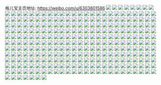 格儿宝主页地址: https://weibo.com/u/6303801586 
![](https://wx4.sinaimg.cn/mw2000/006SC6L8ly1h9au0f4dmbj32c0340qv5.jpg) 
![](https://wx4.sinaimg.cn/mw2000/006SC6L8ly1h9au03lf65j32c0341u0x.jpg) 
![](https://wx4.sinaimg.cn/mw2000/006SC6L8ly1h9au0a4iedj32c02pwe82.jpg) 
![](https://wx4.sinaimg.cn/mw2000/006SC6L8ly1h9atzxp5qkj32c03407wi.jpg) 
![](https://wx4.sinaimg.cn/mw2000/006SC6L8ly1h9atzr2jrrj32c0340hdu.jpg) 
![](https://wx4.sinaimg.cn/mw2000/006SC6L8ly1h9au0juvdyj32c03404qq.jpg) 
![](https://wx4.sinaimg.cn/mw2000/006SC6L8ly1h9au0qksddj320y2jib29.jpg) 
![](https://wx4.sinaimg.cn/mw2000/006SC6L8ly1h9au0nv7ofj32c0340npd.jpg) 
![](https://wx4.sinaimg.cn/mw2000/006SC6L8ly1h97czxtsfbj32c02h6qv5.jpg) 
![](https://wx4.sinaimg.cn/mw2000/006SC6L8ly1h97czz0p5nj32c02kakjl.jpg) 
![](https://wx4.sinaimg.cn/mw2000/006SC6L8ly1h97d006ae9j32c02nhnpd.jpg) 
![](https://wx4.sinaimg.cn/mw2000/006SC6L8ly1h97d01umirj32c0340u0x.jpg) 
![](https://wx4.sinaimg.cn/mw2000/006SC6L8ly1h91kg9e269j30u00wyk2c.jpg) 
![](https://wx4.sinaimg.cn/mw2000/006SC6L8ly1h91kg9y2p6j30u00xu16c.jpg) 
![](https://wx4.sinaimg.cn/mw2000/006SC6L8ly1h91kgafp0gj30u00zwqdh.jpg) 
![](https://wx4.sinaimg.cn/mw2000/006SC6L8ly1h8z9pm1dggj32c03401kx.jpg) 
![](https://wx4.sinaimg.cn/mw2000/006SC6L8ly1h8z9plbvw0j32c02ht4nq.jpg) 
![](https://wx4.sinaimg.cn/mw2000/006SC6L8ly1h8z9pn6mjyj32c02n9nn5.jpg) 
![](https://wx4.sinaimg.cn/mw2000/006SC6L8ly1h8tfnxi2i2j32c0340qv5.jpg) 
![](https://wx4.sinaimg.cn/mw2000/006SC6L8ly1h8tfny27t2j32c02tjnpd.jpg) 
![](https://wx4.sinaimg.cn/mw2000/006SC6L8ly1h8tfnylyxkj32c0340qv5.jpg) 
![](https://wx4.sinaimg.cn/mw2000/006SC6L8ly1h8tfnz6txyj329n2i9kjl.jpg) 
![](https://wx4.sinaimg.cn/mw2000/006SC6L8ly1h8tfnzs1dpj32c03407wi.jpg) 
![](https://wx4.sinaimg.cn/mw2000/006SC6L8ly1h8tfo0boxej32c02m7npd.jpg) 
![](https://wx4.sinaimg.cn/mw2000/006SC6L8ly1h8scb8ah0gj32802yob2b.jpg) 
![](https://wx4.sinaimg.cn/mw2000/006SC6L8ly1h8scb54ly7j32802yonpf.jpg) 
![](https://wx4.sinaimg.cn/mw2000/006SC6L8ly1h8scbbcyw1j32802yox6r.jpg) 
![](https://wx4.sinaimg.cn/mw2000/006SC6L8ly1h8scbebibyj32802you0z.jpg) 
![](https://wx4.sinaimg.cn/mw2000/006SC6L8ly1h8scbh8xugj32802you0z.jpg) 
![](https://wx4.sinaimg.cn/mw2000/006SC6L8ly1h8scc5qe7uj32802yo1l0.jpg) 
![](https://wx4.sinaimg.cn/mw2000/006SC6L8ly1h8sccan2z9j32c0340npf.jpg) 
![](https://wx4.sinaimg.cn/mw2000/006SC6L8ly1h8scbykp5oj32c0340b2b.jpg) 
![](https://wx4.sinaimg.cn/mw2000/006SC6L8ly1h8gqmg1g76j32c02oynpd.jpg) 
![](https://wx4.sinaimg.cn/mw2000/006SC6L8ly1h8gqmhc6g0j32c02mqnpd.jpg) 
![](https://wx4.sinaimg.cn/mw2000/006SC6L8ly1h8gqmiaodzj32ai2k6b2a.jpg) 
![](https://wx4.sinaimg.cn/mw2000/006SC6L8ly1h8gqmgqfblj329r2jju0x.jpg) 
![](https://wx4.sinaimg.cn/mw2000/006SC6L8ly1h8gqmiyvmyj329z2nwu0x.jpg) 
![](https://wx4.sinaimg.cn/mw2000/006SC6L8ly1h8gqmfftk2j32bk2q2u0x.jpg) 
![](https://wx4.sinaimg.cn/mw2000/006SC6L8ly1h8gqmjiws5j327y2l1npd.jpg) 
![](https://wx4.sinaimg.cn/mw2000/006SC6L8ly1h8gqmkbhv2j32c02mde82.jpg) 
![](https://wx4.sinaimg.cn/mw2000/006SC6L8ly1h8c3pgufexj323b2an1kx.jpg) 
![](https://wx4.sinaimg.cn/mw2000/006SC6L8ly1h8c3pg8t8sj324f2edhdt.jpg) 
![](https://wx4.sinaimg.cn/mw2000/006SC6L8ly1h8c3ph9uzuj32bd1yju0s.jpg) 
![](https://wx4.sinaimg.cn/mw2000/006SC6L8ly1h8c3pfpbyej324n23fb29.jpg) 
![](https://wx4.sinaimg.cn/mw2000/006SC6L8ly1h842goplpjj30n01ds1ea.jpg) 
![](https://wx4.sinaimg.cn/mw2000/006SC6L8ly1h842gp59qtj31r80zkwq0.jpg) 
![](https://wx4.sinaimg.cn/mw2000/006SC6L8ly1h842gplh2bj30zk1r8ap8.jpg) 
![](https://wx4.sinaimg.cn/mw2000/006SC6L8ly1h7sf4yjwc0j32c0340u0x.jpg) 
![](https://wx4.sinaimg.cn/mw2000/006SC6L8ly1h7sf4zfky9j32c0340npd.jpg) 
![](https://wx4.sinaimg.cn/mw2000/006SC6L8ly1h7sf50bk9fj32c0340qv5.jpg) 
![](https://wx4.sinaimg.cn/mw2000/006SC6L8ly1h7sf51gf1fj32c0340qv5.jpg) 
![](https://wx4.sinaimg.cn/mw2000/006SC6L8ly1h7sf52l65pj32c0340u0x.jpg) 
![](https://wx4.sinaimg.cn/mw2000/006SC6L8ly1h7sf53kr53j32c0340qv5.jpg) 
![](https://wx4.sinaimg.cn/mw2000/006SC6L8ly1h7sf4xo39uj32c0340qv5.jpg) 
![](https://wx4.sinaimg.cn/mw2000/006SC6L8ly1h7sf54nt56j32c0340qv5.jpg) 
![](https://wx4.sinaimg.cn/mw2000/006SC6L8ly1h7sf55g5wyj32c0340qv5.jpg) 
![](https://wx4.sinaimg.cn/mw2000/006SC6L8ly1h7lcxl207tj321g35s4qp.jpg) 
![](https://wx4.sinaimg.cn/mw2000/006SC6L8ly1h7lcxltsg7j32c03407wi.jpg) 
![](https://wx4.sinaimg.cn/mw2000/006SC6L8ly1h7lcxmdepmj3283340e81.jpg) 
![](https://wx4.sinaimg.cn/mw2000/006SC6L8ly1h7lcxmuvsxj32c0340b29.jpg) 
![](https://wx4.sinaimg.cn/mw2000/006SC6L8ly1h7lcxncmfuj32bj35r7wh.jpg) 
![](https://wx4.sinaimg.cn/mw2000/006SC6L8ly1h7lcxkgl7zj329a35shdu.jpg) 
![](https://wx4.sinaimg.cn/mw2000/006SC6L8ly1h7gp5xnsalj30mz0tq777.jpg) 
![](https://wx4.sinaimg.cn/mw2000/006SC6L8ly1h7gp60k7lxj31o0280e82.jpg) 
![](https://wx4.sinaimg.cn/mw2000/006SC6L8ly1h7b10c10evj31o0280b2a.jpg) 
![](https://wx4.sinaimg.cn/mw2000/006SC6L8ly1h73et9dmqhj30u017idkd.jpg) 
![](https://wx4.sinaimg.cn/mw2000/006SC6L8ly1h73et8we8zj30u015a0xb.jpg) 
![](https://wx4.sinaimg.cn/mw2000/006SC6L8ly1h73et9z1gnj30u018fab8.jpg) 
![](https://wx4.sinaimg.cn/mw2000/006SC6L8ly1h73etajbprj30u0141n21.jpg) 
![](https://wx4.sinaimg.cn/mw2000/006SC6L8ly1h73etb41jmj30u0109wix.jpg) 
![](https://wx4.sinaimg.cn/mw2000/006SC6L8ly1h6tmaqkbbxj32bl2ahnpd.jpg) 
![](https://wx4.sinaimg.cn/mw2000/006SC6L8ly1h6tmazz8uej32a92c94qq.jpg) 
![](https://wx4.sinaimg.cn/mw2000/006SC6L8ly1h6shhytky3j32c033s7wi.jpg) 
![](https://wx4.sinaimg.cn/mw2000/006SC6L8ly1h6shi2qwv3j32c0340q8p.jpg) 
![](https://wx4.sinaimg.cn/mw2000/006SC6L8ly1h6shi50jsvj32c033r4qq.jpg) 
![](https://wx4.sinaimg.cn/mw2000/006SC6L8ly1h6shi9ito7j32c033z1ky.jpg) 
![](https://wx4.sinaimg.cn/mw2000/006SC6L8ly1h6shih0uzxj32c033ykjm.jpg) 
![](https://wx4.sinaimg.cn/mw2000/006SC6L8ly1h6shipg94dj32c0340b2a.jpg) 
![](https://wx4.sinaimg.cn/mw2000/006SC6L8ly1h6shiuzlthj32c034043g.jpg) 
![](https://wx4.sinaimg.cn/mw2000/006SC6L8ly1h6shj2tof1j32c033zgqm.jpg) 
![](https://wx4.sinaimg.cn/mw2000/006SC6L8ly1h6shhut7bvj32442x97wi.jpg) 
![](https://wx4.sinaimg.cn/mw2000/006SC6L8ly1h6q9hxmuscj32c0340npd.jpg) 
![](https://wx4.sinaimg.cn/mw2000/006SC6L8ly1h6q9hz4m4yj32c0340npd.jpg) 
![](https://wx4.sinaimg.cn/mw2000/006SC6L8ly1h6q9i0kpt0j33402c0npd.jpg) 
![](https://wx4.sinaimg.cn/mw2000/006SC6L8ly1h6q9i1rvhhj31je2dr7wh.jpg) 
![](https://wx4.sinaimg.cn/mw2000/006SC6L8ly1h6q9i3gputj32c0340x6p.jpg) 
![](https://wx4.sinaimg.cn/mw2000/006SC6L8ly1h6q9i5hf7oj32c02trkjm.jpg) 
![](https://wx4.sinaimg.cn/mw2000/006SC6L8ly1h6q9i925p2j32c02ple82.jpg) 
![](https://wx4.sinaimg.cn/mw2000/006SC6L8ly1h6fq5qebnwj31o0280hdu.jpg) 
![](https://wx4.sinaimg.cn/mw2000/006SC6L8ly1h6fq5uxvr7j31o0280kjm.jpg) 
![](https://wx4.sinaimg.cn/mw2000/006SC6L8ly1h6fq5xmj1oj31o0280hdu.jpg) 
![](https://wx4.sinaimg.cn/mw2000/006SC6L8ly1h6fq616wx1j31o0280kjm.jpg) 
![](https://wx4.sinaimg.cn/mw2000/006SC6L8ly1h6fq64fe6ij31o0280u0x.jpg) 
![](https://wx4.sinaimg.cn/mw2000/006SC6L8ly1h6fq6736a1j31o0280k99.jpg) 
![](https://wx4.sinaimg.cn/mw2000/006SC6L8ly1h6cs0kx78dj30u013jn0z.jpg) 
![](https://wx4.sinaimg.cn/mw2000/006SC6L8ly1h6cs0k8c5ij30u013jjvw.jpg) 
![](https://wx4.sinaimg.cn/mw2000/006SC6L8ly1h6cs0liy8rj30u015ewme.jpg) 
![](https://wx4.sinaimg.cn/mw2000/006SC6L8ly1h6cs0lwhlvj30u01584cd.jpg) 
![](https://wx4.sinaimg.cn/mw2000/006SC6L8ly1h68qztdzssj32dd35s444.jpg) 
![](https://wx4.sinaimg.cn/mw2000/006SC6L8ly1h68qzxoripj32dd35s7a5.jpg) 
![](https://wx4.sinaimg.cn/mw2000/006SC6L8ly1h68r03kka3j32dd35sdm7.jpg) 
![](https://wx4.sinaimg.cn/mw2000/006SC6L8ly1h68r08awylj32dd35s7a4.jpg) 
![](https://wx4.sinaimg.cn/mw2000/006SC6L8ly1h68qzoqxa8j32dd35s7ac.jpg) 
![](https://wx4.sinaimg.cn/mw2000/006SC6L8ly1h68r0c72llj32dd35s7wi.jpg) 
![](https://wx4.sinaimg.cn/mw2000/006SC6L8ly1h68r0gpb7mj32dd35s44r.jpg) 
![](https://wx4.sinaimg.cn/mw2000/006SC6L8ly1h68r0l6qxqj32bd35rkjl.jpg) 
![](https://wx4.sinaimg.cn/mw2000/006SC6L8ly1h5zail12mnj31o0280b2a.jpg) 
![](https://wx4.sinaimg.cn/mw2000/006SC6L8ly1h5zaii6b6zj31o01z6tsy.jpg) 
![](https://wx4.sinaimg.cn/mw2000/006SC6L8ly1h5yi64h4zwj31441k01kx.jpg) 
![](https://wx4.sinaimg.cn/mw2000/006SC6L8ly1h5yi66q4uuj31o0280h9x.jpg) 
![](https://wx4.sinaimg.cn/mw2000/006SC6L8ly1h5p9gb2vh0j32ba35se82.jpg) 
![](https://wx4.sinaimg.cn/mw2000/006SC6L8ly1h5p9g8sw44j32bg35skjm.jpg) 
![](https://wx4.sinaimg.cn/mw2000/006SC6L8ly1h5p9gects0j32ba2rau0y.jpg) 
![](https://wx4.sinaimg.cn/mw2000/006SC6L8ly1h5p9gh7nocj32c0340b2b.jpg) 
![](https://wx4.sinaimg.cn/mw2000/006SC6L8ly1h5bahcc5uij31400u011w.jpg) 
![](https://wx4.sinaimg.cn/mw2000/006SC6L8ly1h4xexk5dmkj30u0140do2.jpg) 
![](https://wx4.sinaimg.cn/mw2000/006SC6L8ly1h4xexl2l43j30u0140tie.jpg) 
![](https://wx4.sinaimg.cn/mw2000/006SC6L8ly1h4xexloqh0j30u01407c8.jpg) 
![](https://wx4.sinaimg.cn/mw2000/006SC6L8ly1h4w7zqmvkrj30u00wk12f.jpg) 
![](https://wx4.sinaimg.cn/mw2000/006SC6L8ly1h4w7zrc04aj30u00wvthv.jpg) 
![](https://wx4.sinaimg.cn/mw2000/006SC6L8ly1h4w7zs1vkij30u014aqbj.jpg) 
![](https://wx4.sinaimg.cn/mw2000/006SC6L8ly1h4w7zsm6e6j30u00y27cd.jpg) 
![](https://wx4.sinaimg.cn/mw2000/006SC6L8ly1h4w7zt7ltdj30u00ykdo1.jpg) 
![](https://wx4.sinaimg.cn/mw2000/006SC6L8ly1h4w7zpce2fj30u013zgvc.jpg) 
![](https://wx4.sinaimg.cn/mw2000/006SC6L8ly1h4scpoazraj31o0280qv6.jpg) 
![](https://wx4.sinaimg.cn/mw2000/006SC6L8ly1h4scpmeoo7j31o0280npe.jpg) 
![](https://wx4.sinaimg.cn/mw2000/006SC6L8ly1h4scpq1zi3j31o0280kjm.jpg) 
![](https://wx4.sinaimg.cn/mw2000/006SC6L8ly1h4jam13y3uj30n00hjjuv.jpg) 
![](https://wx4.sinaimg.cn/mw2000/006SC6L8ly1h4jam2j355j31o0280u0x.jpg) 
![](https://wx4.sinaimg.cn/mw2000/006SC6L8ly1h4ds3wrw5lj32c035kqvj.jpg) 
![](https://wx4.sinaimg.cn/mw2000/006SC6L8ly1h4ds3zp86tj32bg35s4qu.jpg) 
![](https://wx4.sinaimg.cn/mw2000/006SC6L8ly1h4a4wz1nblj30n01dshdt.jpg) 
![](https://wx4.sinaimg.cn/mw2000/006SC6L8ly1h42qegbwb9j31o0280b2a.jpg) 
![](https://wx4.sinaimg.cn/mw2000/006SC6L8ly1h3hfy6v8slj32c034zqv7.jpg) 
![](https://wx4.sinaimg.cn/mw2000/006SC6L8ly1h3hfyatwmoj32c02phnpe.jpg) 
![](https://wx4.sinaimg.cn/mw2000/006SC6L8ly1h3hfy1mvggj32ax2ithdw.jpg) 
![](https://wx4.sinaimg.cn/mw2000/006SC6L8ly1h3f3ky9dkwj31n824h1ky.jpg) 
![](https://wx4.sinaimg.cn/mw2000/006SC6L8ly1h3crkf98t9j31o01xg4qq.jpg) 
![](https://wx4.sinaimg.cn/mw2000/006SC6L8ly1h39rkx8l6cj30u010mn2g.jpg) 
![](https://wx4.sinaimg.cn/mw2000/006SC6L8ly1h39rkygt0mj30u0177k34.jpg) 
![](https://wx4.sinaimg.cn/mw2000/006SC6L8ly1h3489ots00j31n824h1ky.jpg) 
![](https://wx4.sinaimg.cn/mw2000/006SC6L8ly1h3489qnlhbj31o021a7wi.jpg) 
![](https://wx4.sinaimg.cn/mw2000/006SC6L8ly1h3489s4znmj31kp24x1ky.jpg) 
![](https://wx4.sinaimg.cn/mw2000/006SC6L8ly1h3489tixmkj31k127b1ky.jpg) 
![](https://wx4.sinaimg.cn/mw2000/006SC6L8ly1h2yt3feziqj32c0340kjl.jpg) 
![](https://wx4.sinaimg.cn/mw2000/006SC6L8ly1h2yt3jhz11j32c0341kjl.jpg) 
![](https://wx4.sinaimg.cn/mw2000/006SC6L8ly1h2yt3mcbj9j32a72zcb29.jpg) 
![](https://wx4.sinaimg.cn/mw2000/006SC6L8ly1h2yt3s2kyij32872wh7wh.jpg) 
![](https://wx4.sinaimg.cn/mw2000/006SC6L8ly1h2yt3vkd11j324b3004qp.jpg) 
![](https://wx4.sinaimg.cn/mw2000/006SC6L8ly1h2yt3y2pm4j328l2pl4qp.jpg) 
![](https://wx4.sinaimg.cn/mw2000/006SC6L8ly1h2yt47cporj32ai2wgnpe.jpg) 
![](https://wx4.sinaimg.cn/mw2000/006SC6L8ly1h2yt4arbt0j31p61he7wh.jpg) 
![](https://wx4.sinaimg.cn/mw2000/006SC6L8ly1h2yt4d7u0ij32892m21kx.jpg) 
![](https://wx4.sinaimg.cn/mw2000/006SC6L8ly1h2yt4i8f8hj32at2xsb29.jpg) 
![](https://wx4.sinaimg.cn/mw2000/006SC6L8ly1h2yt4loowkj327h2rx4qp.jpg) 
![](https://wx4.sinaimg.cn/mw2000/006SC6L8ly1h2yt3coaaij32c02jh7wh.jpg) 
![](https://wx4.sinaimg.cn/mw2000/006SC6L8ly1h2szegm1ddj30u01k7ahy.jpg) 
![](https://wx4.sinaimg.cn/mw2000/006SC6L8ly1h2szei3eq9j30u017w10v.jpg) 
![](https://wx4.sinaimg.cn/mw2000/006SC6L8ly1h2szej9znrj30u01410yw.jpg) 
![](https://wx4.sinaimg.cn/mw2000/006SC6L8ly1h2szel591vj30u0141n3a.jpg) 
![](https://wx4.sinaimg.cn/mw2000/006SC6L8ly1h2szefe5rpj30u01bhjym.jpg) 
![](https://wx4.sinaimg.cn/mw2000/006SC6L8ly1h2szem01wpj30u014uwkq.jpg) 
![](https://wx4.sinaimg.cn/mw2000/006SC6L8ly1h2szenbg9ij30u01gndn7.jpg) 
![](https://wx4.sinaimg.cn/mw2000/006SC6L8ly1h1zht1lwr7j30u0125teb.jpg) 
![](https://wx4.sinaimg.cn/mw2000/006SC6L8ly1h1zht2esuqj30u014ctf0.jpg) 
![](https://wx4.sinaimg.cn/mw2000/006SC6L8ly1h1vlx2gprmj31o0280x6p.jpg) 
![](https://wx4.sinaimg.cn/mw2000/006SC6L8ly1h1su3vpub8j31o0280npd.jpg) 
![](https://wx4.sinaimg.cn/mw2000/006SC6L8ly1h1mbezm19jj30n01dsgy1.jpg) 
![](https://wx4.sinaimg.cn/mw2000/006SC6L8ly1h1avxz1o07j31o0280u0x.jpg) 
![](https://wx4.sinaimg.cn/mw2000/006SC6L8ly1h1avxyauqhj31o02801ky.jpg) 
![](https://wx4.sinaimg.cn/mw2000/006SC6L8ly1h1avy09095j31o01uu1ky.jpg) 
![](https://wx4.sinaimg.cn/mw2000/006SC6L8ly1h1avy0vbmpj31o01yrqv5.jpg) 
![](https://wx4.sinaimg.cn/mw2000/006SC6L8ly1h18c2xpo50j31o0280npd.jpg) 
![](https://wx4.sinaimg.cn/mw2000/006SC6L8ly1h18c2vjbqqj31o0280qv5.jpg) 
![](https://wx4.sinaimg.cn/mw2000/006SC6L8ly1h18c329yy8j31o0280qv5.jpg) 
![](https://wx4.sinaimg.cn/mw2000/006SC6L8ly1h18c33g9qmj31o0280qv5.jpg) 
![](https://wx4.sinaimg.cn/mw2000/006SC6L8ly1h165qgna84j30u013yk53.jpg) 
![](https://wx4.sinaimg.cn/mw2000/006SC6L8ly1h13g1nt70mj31sc2ds7wh.jpg) 
![](https://wx4.sinaimg.cn/mw2000/006SC6L8ly1h11iheqqm3j32ak2u2u0x.jpg) 
![](https://wx4.sinaimg.cn/mw2000/006SC6L8ly1h11ihgdjxej32c02uhx6p.jpg) 
![](https://wx4.sinaimg.cn/mw2000/006SC6L8ly1h11ihd83v9j32be340x6p.jpg) 
![](https://wx4.sinaimg.cn/mw2000/006SC6L8ly1h11ihi1x24j32c035pqv6.jpg) 
![](https://wx4.sinaimg.cn/mw2000/006SC6L8ly1h11ihjnoh9j32b02xw7wi.jpg) 
![](https://wx4.sinaimg.cn/mw2000/006SC6L8ly1h0z7g3u669j31o02801ky.jpg) 
![](https://wx4.sinaimg.cn/mw2000/006SC6L8ly1h0z7g5gsblj31o02801ky.jpg) 
![](https://wx4.sinaimg.cn/mw2000/006SC6L8ly1h0z7g7yx8rj31o02801ky.jpg) 
![](https://wx4.sinaimg.cn/mw2000/006SC6L8ly1h0z7g1reo7j31o0280x6p.jpg) 
![](https://wx4.sinaimg.cn/mw2000/006SC6L8ly1h0uruzmwvcj32c0341qv5.jpg) 
![](https://wx4.sinaimg.cn/mw2000/006SC6L8ly1h0uruytm6rj32c0341kjl.jpg) 
![](https://wx4.sinaimg.cn/mw2000/006SC6L8ly1h0urv0fhukj32bw2bk7wh.jpg) 
![](https://wx4.sinaimg.cn/mw2000/006SC6L8ly1h0urv1qnd6j32c03417wj.jpg) 
![](https://wx4.sinaimg.cn/mw2000/006SC6L8ly1h00l16dy3rj31o0280u0x.jpg) 
![](https://wx4.sinaimg.cn/mw2000/006SC6L8ly1h00l190oqfj31o0280u0x.jpg) 
![](https://wx4.sinaimg.cn/mw2000/006SC6L8ly1gydd9mrkq2j32bc334e83.jpg) 
![](https://wx4.sinaimg.cn/mw2000/006SC6L8ly1gydd9o25f4j32bc334x6q.jpg) 
![](https://wx4.sinaimg.cn/mw2000/006SC6L8ly1gy30yd14bfj31hc1z4ars.jpg) 
![](https://wx4.sinaimg.cn/mw2000/006SC6L8ly1gy30ydw347j31hc1z4h3j.jpg) 
![](https://wx4.sinaimg.cn/mw2000/006SC6L8ly1gy30yekmhgj31hc1z4h3z.jpg) 
![](https://wx4.sinaimg.cn/mw2000/006SC6L8ly1gy30yff3e3j31hc1z4qld.jpg) 
![](https://wx4.sinaimg.cn/mw2000/006SC6L8ly1gwu2afnndgj30u0140ae1.jpg) 
![](https://wx4.sinaimg.cn/mw2000/006SC6L8ly1gwjqvxwxwtj31hc1z47wh.jpg) 
![](https://wx4.sinaimg.cn/mw2000/006SC6L8ly1gwdw6o2auyj32bd334b2a.jpg) 
![](https://wx4.sinaimg.cn/mw2000/006SC6L8ly1gvf9cxiu9tj62ax2ngkjq02.jpg) 
![](https://wx4.sinaimg.cn/mw2000/006SC6L8ly1gvf9dertbmj629z35j7wi02.jpg) 
![](https://wx4.sinaimg.cn/mw2000/006SC6L8ly1gvf9d9i9mwj62bc2nekjq02.jpg) 
![](https://wx4.sinaimg.cn/mw2000/006SC6L8ly1gvbruw1ypbj60u0140k4002.jpg) 
![](https://wx4.sinaimg.cn/mw2000/006SC6L8ly1gv1d0rdvebj60u0140guf02.jpg) 
![](https://wx4.sinaimg.cn/mw2000/006SC6L8ly1gul6sjnu9yj61hc1z41kx02.jpg) 
![](https://wx4.sinaimg.cn/mw2000/006SC6L8ly1gu2d750xnmj30u0140422.jpg) 
![](https://wx4.sinaimg.cn/mw2000/006SC6L8ly1gu2d75rjebj30u0140tc9.jpg) 
![](https://wx4.sinaimg.cn/mw2000/006SC6L8ly1gu2d76brglj30u0140adb.jpg) 
![](https://wx4.sinaimg.cn/mw2000/006SC6L8ly1gtvo0ajaycj31hc1z4qtp.jpg) 
![](https://wx4.sinaimg.cn/mw2000/006SC6L8ly1gtvo0d1zcdj33342bcb2b.jpg) 
![](https://wx4.sinaimg.cn/mw2000/006SC6L8ly1gtvo0b9yuaj31hc1z41kx.jpg) 
![](https://wx4.sinaimg.cn/mw2000/006SC6L8ly1gtpsgxyxvaj30u0140wmh.jpg) 
![](https://wx4.sinaimg.cn/mw2000/006SC6L8ly1gtk2uqw46jj30u0140460.jpg) 
![](https://wx4.sinaimg.cn/mw2000/006SC6L8ly1gsvyyxlomyj315o1jkndn.jpg) 
![](https://wx4.sinaimg.cn/mw2000/006SC6L8ly1grvzcn2sipj329x340kjp.jpg) 
![](https://wx4.sinaimg.cn/mw2000/006SC6L8ly1grvzcoysvgj320c2r3kjo.jpg) 
![](https://wx4.sinaimg.cn/mw2000/006SC6L8ly1gqmt19agu3j33342bc4qr.jpg) 
![](https://wx4.sinaimg.cn/mw2000/006SC6L8ly1gqliiuiqkrj30xc18g7n3.jpg) 
![](https://wx4.sinaimg.cn/mw2000/006SC6L8ly1gqkrz7szt5j30u00mitar.jpg) 
![](https://wx4.sinaimg.cn/mw2000/006SC6L8ly1gqfwshub9zj32bc334b2b.jpg) 
![](https://wx4.sinaimg.cn/mw2000/006SC6L8ly1gqfwsls8mdj32ah340e84.jpg) 
![](https://wx4.sinaimg.cn/mw2000/006SC6L8ly1gq12d48u4dj31vo1tz7wi.jpg) 
![](https://wx4.sinaimg.cn/mw2000/006SC6L8ly1gq12d4smysj31vo1voqhy.jpg) 
![](https://wx4.sinaimg.cn/mw2000/006SC6L8ly1gq12d5by78j31vo1vonbq.jpg) 
![](https://wx4.sinaimg.cn/mw2000/006SC6L8ly1gp2aesenf0j30u01401kx.jpg) 
![](https://wx4.sinaimg.cn/mw2000/006SC6L8ly1gp2aeusdlhj30u0140b1n.jpg) 
![](https://wx4.sinaimg.cn/mw2000/006SC6L8ly1gmj226bt27j32bc334qv5.jpg) 
![](https://wx4.sinaimg.cn/mw2000/006SC6L8ly1gmj2285bp2j31w22bokjm.jpg) 
![](https://wx4.sinaimg.cn/mw2000/006SC6L8ly1gln6omdn6lj30u0140tx5.jpg) 
![](https://wx4.sinaimg.cn/mw2000/006SC6L8ly1gln6on699mj30u0140kgg.jpg) 
![](https://wx4.sinaimg.cn/mw2000/006SC6L8ly1gl8pila6w1j30y012m7wi.jpg) 
![](https://wx4.sinaimg.cn/mw2000/006SC6L8ly1gl8pilya1ej30u015ykge.jpg) 
![](https://wx4.sinaimg.cn/mw2000/006SC6L8ly1gl8pin1m55j30wq19cx6p.jpg) 
![](https://wx4.sinaimg.cn/mw2000/006SC6L8ly1gl8pinuz0tj31401hcdnu.jpg) 
![](https://wx4.sinaimg.cn/mw2000/006SC6L8ly1gl8pipnz9yj31ty2aq1kz.jpg) 
![](https://wx4.sinaimg.cn/mw2000/006SC6L8ly1gl8pj0q7f0j31401hckak.jpg) 
![](https://wx4.sinaimg.cn/mw2000/006SC6L8ly1gkwkgqil4mj30x80u0aie.jpg) 
![](https://wx4.sinaimg.cn/mw2000/006SC6L8ly1gkwkgrzw1wj30u0140wo7.jpg) 
![](https://wx4.sinaimg.cn/mw2000/006SC6L8ly1gkwkgsmym7j30u01097hp.jpg) 
![](https://wx4.sinaimg.cn/mw2000/006SC6L8ly1gkwkgr8l4sj30u0140n6n.jpg) 
![](https://wx4.sinaimg.cn/mw2000/006SC6L8ly1gkmhf1i42zj30u00ws1kx.jpg) 
![](https://wx4.sinaimg.cn/mw2000/006SC6L8ly1gkjzz63ci0j32bc2h4hdu.jpg) 
![](https://wx4.sinaimg.cn/mw2000/006SC6L8ly1gkjzz8l4rlj32bc2a0hdu.jpg) 
![](https://wx4.sinaimg.cn/mw2000/006SC6L8ly1gkjzzal1vzj32bc334u0y.jpg) 
![](https://wx4.sinaimg.cn/mw2000/006SC6L8ly1gkjzzdd36jj32bc334qv7.jpg) 
![](https://wx4.sinaimg.cn/mw2000/006SC6L8ly1gkfjyg2uk4j30u01404qp.jpg) 
![](https://wx4.sinaimg.cn/mw2000/006SC6L8ly1gkfjyh5qqpj30u0140ty3.jpg) 
![](https://wx4.sinaimg.cn/mw2000/006SC6L8ly1gkfjyj0d75j30u0140kim.jpg) 
![](https://wx4.sinaimg.cn/mw2000/006SC6L8ly1gk49hzucx7j32bc334npf.jpg) 
![](https://wx4.sinaimg.cn/mw2000/006SC6L8ly1gk49i1bp9ij30l80x71kx.jpg) 
![](https://wx4.sinaimg.cn/mw2000/006SC6L8ly1gimyw09z6cj31w01w04qr.jpg) 
![](https://wx4.sinaimg.cn/mw2000/006SC6L8ly1gimyw22eo7j31w02iokjn.jpg) 
![](https://wx4.sinaimg.cn/mw2000/006SC6L8ly1gimyw37lm4j31w01g1e82.jpg) 
![](https://wx4.sinaimg.cn/mw2000/006SC6L8ly1gimyw41tf0j31w01ryu0y.jpg) 
![](https://wx4.sinaimg.cn/mw2000/006SC6L8ly1gig5dx9g08j30u00vtast.jpg) 
![](https://wx4.sinaimg.cn/mw2000/006SC6L8ly1gig5dxxg4wj30u01407qp.jpg) 
![](https://wx4.sinaimg.cn/mw2000/006SC6L8ly1gig5dyf3kbj30u00w4dxx.jpg) 
![](https://wx4.sinaimg.cn/mw2000/006SC6L8ly1gig5dzk3kej30u01404l7.jpg) 
![](https://wx4.sinaimg.cn/mw2000/006SC6L8ly1gid7yaxljej31u62ioe85.jpg) 
![](https://wx4.sinaimg.cn/mw2000/006SC6L8ly1ghzmqiyix8j30u014044w.jpg) 
![](https://wx4.sinaimg.cn/mw2000/006SC6L8ly1ghf372f8suj32bc334kjn.jpg) 
![](https://wx4.sinaimg.cn/mw2000/006SC6L8ly1ghf36ztby3j32bc334npe.jpg) 
![](https://wx4.sinaimg.cn/mw2000/006SC6L8ly1ghf3715j35j32bc334x6q.jpg) 
![](https://wx4.sinaimg.cn/mw2000/006SC6L8ly1ggw9ii0a8rj30u0140ti6.jpg) 
![](https://wx4.sinaimg.cn/mw2000/006SC6L8ly1ggrym7xn1qj32bc334npe.jpg) 
![](https://wx4.sinaimg.cn/mw2000/006SC6L8ly1ggrym6ehkdj32bc3341kz.jpg) 
![](https://wx4.sinaimg.cn/mw2000/006SC6L8ly1ggrym9y1hqj32bc3344qr.jpg) 
![](https://wx4.sinaimg.cn/mw2000/006SC6L8ly1gege2uumjkj30oj0wmdv5.jpg) 
![](https://wx4.sinaimg.cn/mw2000/006SC6L8ly1gege2v8ed1j30ow0w9qic.jpg) 
![](https://wx4.sinaimg.cn/mw2000/006SC6L8ly1gege2vzeavj30lt0vutlv.jpg) 
![](https://wx4.sinaimg.cn/mw2000/006SC6L8ly1gege2wp7ncj30qj0uy4dd.jpg) 
![](https://wx4.sinaimg.cn/mw2000/006SC6L8ly1gc0e4uapo5j318g0xcb29.jpg) 
![](https://wx4.sinaimg.cn/mw2000/006SC6L8ly1gc0e4v6xcqj318g0xcb29.jpg) 
![](https://wx4.sinaimg.cn/mw2000/006SC6L8ly1gc0e4w1gmyj30xc18g7wh.jpg) 
![](https://wx4.sinaimg.cn/mw2000/006SC6L8ly1gc0e4wxkbxj30xc18ge81.jpg) 
![](https://wx4.sinaimg.cn/mw2000/006SC6L8ly1gc0e4xuxxtj318g0xce81.jpg) 
![](https://wx4.sinaimg.cn/mw2000/006SC6L8ly1g8cf43aq9nj30rs0uhgvp.jpg) 
![](https://wx4.sinaimg.cn/mw2000/006SC6L8ly1g8cf43yftxj30k00hpmyd.jpg) 
![](https://wx4.sinaimg.cn/mw2000/006SC6L8ly1g8cf43pmeaj30rs0yhal9.jpg) 
![](https://wx4.sinaimg.cn/mw2000/006SC6L8ly1g7gh0qvllbj30ty0y54qp.jpg) 
![](https://wx4.sinaimg.cn/mw2000/006SC6L8ly1g7gh0rm9yyj30ty11l1kx.jpg) 
![](https://wx4.sinaimg.cn/mw2000/006SC6L8ly1g7gh0sk0tqj30tp140e81.jpg) 
![](https://wx4.sinaimg.cn/mw2000/006SC6L8ly1g7gh0tg528j30sp140qsb.jpg) 
![](https://wx4.sinaimg.cn/mw2000/006SC6L8ly1g7gh0umih6j30u0140npd.jpg) 
![](https://wx4.sinaimg.cn/mw2000/006SC6L8ly1fv274cvv22j30u0140tmq.jpg) 
![](https://wx4.sinaimg.cn/mw2000/006SC6L8ly1fv274dvje9j30u0140wu3.jpg) 
![](https://wx4.sinaimg.cn/mw2000/006SC6L8ly1fv274eeuyjj30u0140k88.jpg) 

